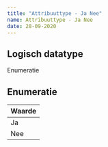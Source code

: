 ```yaml
---
title: "Attribuuttype - Ja Nee"
name: Attribuuttype - Ja Nee
date: 28-09-2020
---
```


## Logisch datatype
Enumeratie

## Enumeratie

| Waarde |
|-|
| Ja |
| Nee |
